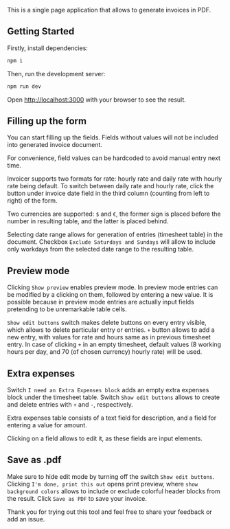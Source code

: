 This is a single page application that allows to generate invoices in PDF.

## Getting Started

Firstly, install dependencies:

```bash
npm i
```

Then, run the development server:

```bash
npm run dev
```

Open [http://localhost:3000](http://localhost:3000) with your browser to see the result.

## Filling up the form

You can start filling up the fields. Fields without values will not be included into generated invoice document.

For convenience, field values can be hardcoded to avoid manual entry next time.

Invoicer supports two formats for rate: hourly rate and daily rate with hourly rate being default. To switch between daily rate and hourly rate, click the button under invoice date field in the third column (counting from left to right) of the form.

Two currencies are supported: `$` and `€`, the former sign is placed before the number in resulting table, and the latter is placed behind.

Selecting date range allows for generation of entries (timesheet table) in the document. Checkbox `Exclude Saturdays and Sundays` will allow to include only workdays from the selected date range to the resulting table. 

## Preview mode
Clicking `Show preview` enables preview mode. In preview mode entries can be modified by a clicking on them, followed by entering a new value. It is possible because in preview mode entries are actually input fields pretending to be unremarkable table cells.

`Show edit buttons` switch makes delete buttons on every entry visible, which allows to delete particular entry or entries. `+` button allows to add a new entry, with values for rate and hours same as in previous timesheet entry. In case of clicking `+` in an empty timesheet, default values (8 working hours per day, and 70 (of chosen currency) hourly rate) will be used.

## Extra expenses
Switch `I need an Extra Expenses block` adds an empty extra expenses block under the timesheet table. Switch `Show edit buttons` allows to create and delete entries with `+` and `-`, respectively. 

Extra expenses table consists of a text field for description, and a field for entering a value for amount. 

Clicking on a field allows to edit it, as these fields are input elements.

## Save as .pdf
Make sure to hide edit mode by turning off the switch `Show edit buttons`. Clicking `I'm done, print this out` opens print preview, where `show background colors` allows to include or exclude colorful header blocks from the result. Click `Save as PDF` to save your invoice.

Thank you for trying out this tool and feel free to share your feedback or add an issue.

